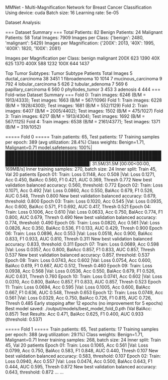 MMNet - Multi-Magnification Network for Breast Cancer Classification
Using device: cuda
Batch size: 16
Learning rate: 5e-05

Dataset Analysis:

=== Dataset Summary ===
Total Patients: 82
Benign Patients: 24
Malignant Patients: 58
Total Images: 7909
Images per Class: {'benign': 2480, 'malignant': 5429}
Images per Magnification: {'200X': 2013, '40X': 1995, '400X': 1820, '100X': 2081}

Images per Magnification per Class:
       benign  malignant
200X     623       1390
40X      625       1370
400X     588       1232
100X     644       1437

Top Tumor Subtypes:
          Tumor Subtype  Patients  Total Images
5     ductal_carcinoma        38          3451
1         fibroadenoma        10          1014
7   mucinous_carcinoma         9           792
4    lobular_carcinoma         5           626
2      tubular_adenoma         7           569
6  papillary_carcinoma         6           560
0      phyllodes_tumor         3           453
3             adenosis         4           444
=== Fold-wise Dataset Summary ===
Fold 0: Train images: 6246 (B/M = 1913/4333); Test images: 1663 (B/M = 567/1096)
Fold 1: Train images: 6228 (B/M = 1928/4300); Test images: 1681 (B/M = 552/1129)
Fold 2: Train images: 6407 (B/M = 2005/4402); Test images: 1502 (B/M = 475/1027)
Fold 3: Train images: 6217 (B/M = 1913/4304); Test images: 1692 (B/M = 567/1125)
Fold 4: Train images: 6538 (B/M = 2161/4377); Test images: 1371 (B/M = 319/1052)

===== Fold 0 =====
Train patients: 65, Test patients: 17
Training samples per epoch: 389 (avg utilization: 28.4%)
Class weights: Benign=1.71, Malignant=0.71
model.safetensors: 100%|███████████████████████████████████████████████████████████████████████████████████████████████████████████████████████████████| 31.5M/31.5M [00:00<00:00, 169MB/s]
Inner training samples: 270, batch size: 24
Inner split: Train 45, Val 20 patients
Epoch 01: Train: Loss 0.1148, Acc 0.508 |Val: Loss 0.1271, Acc 0.450, BalAcc 0.560, F1 0.421, AUC 0.369, Thresh 0.772
New best validation balanced accuracy: 0.560, threshold: 0.772
Epoch 02: Train: Loss 0.1071, Acc 0.492 |Val: Loss 0.0860, Acc 0.550, BalAcc 0.679, F1 0.526, AUC 0.548, Thresh 0.800
New best validation balanced accuracy: 0.679, threshold: 0.800
Epoch 03: Train: Loss 0.1020, Acc 0.545 |Val: Loss 0.0935, Acc 0.600, BalAcc 0.571, F1 0.692, AUC 0.417, Thresh 0.521
Epoch 04: Train: Loss 0.1006, Acc 0.610 |Val: Loss 0.0633, Acc 0.750, BalAcc 0.774, F1 0.800, AUC 0.679, Thresh 0.490
New best validation balanced accuracy: 0.774, threshold: 0.490
Epoch 05: Train: Loss 0.0820, Acc 0.561 |Val: Loss 0.0826, Acc 0.350, BalAcc 0.536, F1 0.133, AUC 0.429, Thresh 0.900
Epoch 06: Train: Loss 0.0896, Acc 0.553 |Val: Loss 0.0518, Acc 0.900, BalAcc 0.833, F1 0.933, AUC 0.810, Thresh 0.311
New best validation balanced accuracy: 0.833, threshold: 0.311
Epoch 07: Train: Loss 0.0689, Acc 0.598 |Val: Loss 0.0357, Acc 0.800, BalAcc 0.857, F1 0.833, AUC 0.857, Thresh 0.537
New best validation balanced accuracy: 0.857, threshold: 0.537
Epoch 08: Train: Loss 0.0743, Acc 0.602 |Val: Loss 0.0754, Acc 0.600, BalAcc 0.619, F1 0.667, AUC 0.512, Thresh 0.460
Epoch 09: Train: Loss 0.0938, Acc 0.568 |Val: Loss 0.0536, Acc 0.550, BalAcc 0.679, F1 0.526, AUC 0.631, Thresh 0.760
Epoch 10: Train: Loss 0.0741, Acc 0.602 |Val: Loss 0.0310, Acc 0.800, BalAcc 0.857, F1 0.833, AUC 0.857, Thresh 0.523
Epoch 11: Train: Loss 0.0694, Acc 0.595 |Val: Loss 0.1005, Acc 0.600, BalAcc 0.667, F1 0.636, AUC 0.548, Thresh 0.653
Epoch 12: Train: Loss 0.0749, Acc 0.561 |Val: Loss 0.0329, Acc 0.750, BalAcc 0.726, F1 0.815, AUC 0.726, Thresh 0.485
Early stopping after 12 epochs (no improvement for 5 epochs)
Best model saved: ./output/models/best_model_fold_0.pth (Val BalAcc: 0.857)
Test Results: Acc 0.471, BalAcc 0.625, F1 0.400, AUC 0.933 (threshold: 0.537)

===== Fold 1 =====
Train patients: 65, Test patients: 17
Training samples per epoch: 388 (avg utilization: 29.1%)
Class weights: Benign=1.71, Malignant=0.71
Inner training samples: 268, batch size: 24
Inner split: Train 45, Val 20 patients
Epoch 01: Train: Loss 0.1065, Acc 0.561 |Val: Loss 0.0799, Acc 0.750, BalAcc 0.583, F1 0.848, AUC 0.440, Thresh 0.107
New best validation balanced accuracy: 0.583, threshold: 0.107
Epoch 02: Train: Loss 0.0940, Acc 0.557 |Val: Loss 0.0474, Acc 0.500, BalAcc 0.643, F1 0.444, AUC 0.595, Thresh 0.872
New best validation balanced accuracy: 0.643, threshold: 0.872
...
...